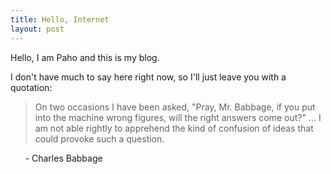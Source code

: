 ```yaml
---
title: Hello, Internet
layout: post
---
```


Hello, I am Paho and this is my blog.

I don't have much to say here right now, so I'll just leave you with a quotation:

> On two occasions I have been asked, "Pray, Mr. Babbage, if you put into the machine
  wrong figures, will the right answers come out?" ... I am not able rightly to
  apprehend the kind of confusion of ideas that could provoke such a question.

&nbsp;&nbsp;&nbsp;&nbsp;&nbsp;&nbsp;\- Charles Babbage
